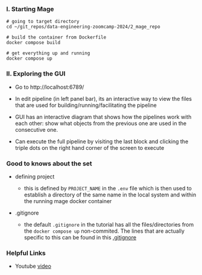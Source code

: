 ### I. Starting Mage

```{bash}
# going to target directory 
cd ~/git_repos/data-engineering-zoomcamp-2024/2_mage_repo

# build the container from Dockerfile
docker compose build 

# get everything up and running 
docker compose up 
```

### II. Exploring the GUI

- Go to http://localhost:6789/

- In edit pipeline (in left panel bar), its an interactive way to view the files that are used for building/running/facilitating the pipeline

- GUI has an interactive diagram that shows how the pipelines work with each other: show what objects from the previous one are used in the consecutive one.

- Can execute the full pipeline by visiting the last block and clicking the triple dots on the right hand corner of the screen to execute 

### Good to knows about the set

- defining project 

    * this is defined by `PROJECT_NAME` in the `.env` file which is then used to establish a directory of the same name in the local system and within the running mage docker container

- .gitignore 

    * the default `.gitignore` in the tutorial has all the files/directories from the `docker compose up` non-commited. The lines that are actually specific to this can be found in this [.gitignore](../../.gitignore)


### Helpful Links

* Youtube [video](https://www.youtube.com/watch?v=stI-gg4QBnI&t=1s)